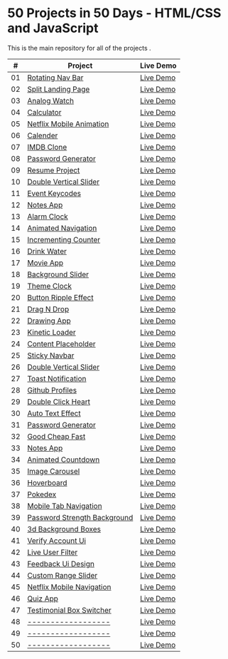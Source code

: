 # 50 Projects in 50 Days - HTML/CSS and JavaScript

This is the main repository for all of the projects .


|  #  | Project                                                                                                                     | Live Demo                                                                         |
| :-: | --------------------------------------------------------------------------------------------------------------------------- | --------------------------------------------------------------------------------- |
| 01  | [Rotating Nav Bar](https://github.com/piyushhawq/-Rotating-Navigation-bar.github.io)                             | [Live Demo](https://piyushhawq.github.io/-Rotating-Navigation-bar.github.io/)               |
| 02  | [Split Landing Page](https://github.com/piyushhawq/Split-Landing-Page.github.io)                               | [Live Demo](https://piyushhawq.github.io/Split-Landing-Page.github.io/)                |
| 03  | [Analog Watch ](https://github.com/piyushhawq/Analog-Clock.github.io)                       | [Live Demo](https://piyushhawq.github.io/Analog-Clock.github.io/) |
| 04  | [Calculator ](https://github.com/piyushhawq/Calculator.github.io)                          | [Live Demo](https://piyushhawq.github.io/Calculator.github.io/)          |
| 05  | [Netflix Mobile Animation](https://github.com/piyushhawq/Netflix-Mobile-Navigation.github.io)                               | [Live Demo](https://piyushhawq.github.io/Netflix-Mobile-Navigation.github.io/)                |
| 06  | [Calender](https://github.com/piyushhawq/Calendar.github.io)                           | [Live Demo](https://piyushhawq.github.io/Calendar.github.io/)              |
| 07  | [IMDB Clone](https://github.com/piyushhawq/HawkImdbClone.github.io)                       | [Live Demo](https://piyushhawq.github.io/HawkImdbClone.github.io/)            |
| 08  | [Password Generator ](https://github.com/piyushhawq/Password-Generator.github.io)                                         | [Live Demo](https://piyushhawq.github.io/Password-Generator.github.io/)                     |
| 09  | [Resume Project](https://github.com/piyushhawq/ResumePortfolio.github.io)                                     | [Live Demo](https://piyushhawq.github.io/ResumePortfolio.github.io/)                   |
| 10  | [Double Vertical Slider](https://github.com/piyushhawq/Double-vertical-Slider.github.io)                                         | [Live Demo](https://piyushhawq.github.io/Double-vertical-Slider.github.io/)                     |
| 11  | [Event Keycodes](https://github.com/piyushhawq/Event-Key-Code.github.io)                               | [Live Demo](https://piyushhawq.github.io/Event-Key-Code.github.io/)                |
| 12  | [Notes App](https://github.com/piyushhawq/Notes-App-Using-Local-Storage.github.io)                                   | [Live Demo](https://piyushhawq.github.io/Notes-App-Using-Local-Storage.github.io/)                  |
| 13  | [Alarm Clock](https://github.com/piyushhawq/Alarm-Clock.github.io)                   | [Live Demo](https://piyushhawq.github.io/Alarm-Clock.github.io/)          |
| 14  | [Animated Navigation](https://github.com/bradtraversy/50projects50days/tree/master/animated-navigation)                     | [Live Demo](https://50projects50days.com/projects/animated-navigation/)           |
| 15  | [Incrementing Counter](https://github.com/bradtraversy/50projects50days/tree/master/incrementing-counter)                   | [Live Demo](https://50projects50days.com/projects/incrementing-counter/)          |
| 16  | [Drink Water](https://github.com/bradtraversy/50projects50days/tree/master/drink-water)                                     | [Live Demo](https://50projects50days.com/projects/drink-water/)                   |
| 17  | [Movie App](https://github.com/bradtraversy/50projects50days/tree/master/movie-app)                                         | [Live Demo](https://50projects50days.com/projects/movie-app/)                     |
| 18  | [Background Slider](https://github.com/bradtraversy/50projects50days/tree/master/background-slider)                         | [Live Demo](https://50projects50days.com/projects/background-slider/)             |
| 19  | [Theme Clock](https://github.com/bradtraversy/50projects50days/tree/master/theme-clock)                                     | [Live Demo](https://50projects50days.com/projects/theme-clock/)                   |
| 20  | [Button Ripple Effect](https://github.com/bradtraversy/50projects50days/tree/master/button-ripple-effect)                   | [Live Demo](https://50projects50days.com/projects/button-ripple-effect/)          |
| 21  | [Drag N Drop](https://github.com/bradtraversy/50projects50days/tree/master/drag-n-drop)                                     | [Live Demo](https://50projects50days.com/projects/drag-n-drop/)                   |
| 22  | [Drawing App](https://github.com/bradtraversy/50projects50days/tree/master/drawing-app)                                     | [Live Demo](https://50projects50days.com/projects/drawing-app/)                   |
| 23  | [Kinetic Loader](https://github.com/bradtraversy/50projects50days/tree/master/kinetic-loader)                               | [Live Demo](https://50projects50days.com/projects/kinetic-loader/)                |
| 24  | [Content Placeholder](https://github.com/bradtraversy/50projects50days/tree/master/content-placeholder)                     | [Live Demo](https://50projects50days.com/projects/content-placeholder/)           |
| 25  | [Sticky Navbar](https://github.com/bradtraversy/50projects50days/tree/master/sticky-navigation)                                 | [Live Demo](https://50projects50days.com/projects/sticky-navbar/)                 |
| 26  | [Double Vertical Slider](https://github.com/bradtraversy/50projects50days/tree/master/double-vertical-slider)               | [Live Demo](https://50projects50days.com/projects/double-vertical-slider/)        |
| 27  | [Toast Notification](https://github.com/bradtraversy/50projects50days/tree/master/toast-notification)                       | [Live Demo](https://50projects50days.com/projects/toast-notification/)            |
| 28  | [Github Profiles](https://github.com/bradtraversy/50projects50days/tree/master/github-profiles)                             | [Live Demo](https://50projects50days.com/projects/github-profiles/)               |
| 29  | [Double Click Heart](https://github.com/bradtraversy/50projects50days/tree/master/double-click-heart)                       | [Live Demo](https://50projects50days.com/projects/double-click-heart/)            |
| 30  | [Auto Text Effect](https://github.com/bradtraversy/50projects50days/tree/master/auto-text-effect)                           | [Live Demo](https://50projects50days.com/projects/auto-text-effect/)              |
| 31  | [Password Generator](https://github.com/bradtraversy/50projects50days/tree/master/password-generator)                       | [Live Demo](https://50projects50days.com/projects/password-generator/)            |
| 32  | [Good Cheap Fast](https://github.com/bradtraversy/50projects50days/tree/master/good-cheap-fast)                             | [Live Demo](https://50projects50days.com/projects/good-cheap-fast/)               |
| 33  | [Notes App](https://github.com/bradtraversy/50projects50days/tree/master/notes-app)                                         | [Live Demo](https://50projects50days.com/projects/notes-app/)                     |
| 34  | [Animated Countdown](https://github.com/bradtraversy/50projects50days/tree/master/animated-countdown)                       | [Live Demo](https://50projects50days.com/projects/animated-countdown/)            |
| 35  | [Image Carousel](https://github.com/bradtraversy/50projects50days/tree/master/image-carousel)                               | [Live Demo](https://50projects50days.com/projects/image-carousel/)                |
| 36  | [Hoverboard](https://github.com/bradtraversy/50projects50days/tree/master/hoverboard)                                       | [Live Demo](https://50projects50days.com/projects/hoverboard/)                    |
| 37  | [Pokedex](https://github.com/bradtraversy/50projects50days/tree/master/pokedex)                                             | [Live Demo](https://50projects50days.com/projects/pokedex/)                       |
| 38  | [Mobile Tab Navigation](https://github.com/bradtraversy/50projects50days/tree/master/mobile-tab-navigation)                 | [Live Demo](https://50projects50days.com/projects/mobile-tab-navigation/)         |
| 39  | [Password Strength Background](https://github.com/bradtraversy/50projects50days/tree/master/password-strength-background)   | [Live Demo](https://50projects50days.com/projects/password-strength-background/)  |
| 40  | [3d Background Boxes](https://github.com/bradtraversy/50projects50days/tree/master/3d-boxes-background)                     | [Live Demo](https://50projects50days.com/projects/3d-background-boxes/)           |
| 41  | [Verify Account Ui](https://github.com/bradtraversy/50projects50days/tree/master/verify-account-ui)                         | [Live Demo](https://50projects50days.com/projects/verify-account-ui/)             |
| 42  | [Live User Filter](https://github.com/bradtraversy/50projects50days/tree/master/live-user-filter)                           | [Live Demo](https://50projects50days.com/projects/live-user-filter/)              |
| 43  | [Feedback Ui Design](https://github.com/bradtraversy/50projects50days/tree/master/feedback-ui-design)                       | [Live Demo](https://50projects50days.com/projects/feedback-ui-design/)            |
| 44  | [Custom Range Slider](https://github.com/bradtraversy/50projects50days/tree/master/custom-range-slider)                     | [Live Demo](https://50projects50days.com/projects/custom-range-slider/)           |
| 45  | [Netflix Mobile Navigation](https://github.com/bradtraversy/50projects50days/tree/master/netflix-mobile-navigation)         | [Live Demo](https://50projects50days.com/projects/netflix-mobile-navigation/)     |
| 46  | [Quiz App](https://github.com/bradtraversy/50projects50days/tree/master/quiz-app)                                           | [Live Demo](https://50projects50days.com/projects/quiz-app/)                      |
| 47  | [Testimonial Box Switcher](https://github.com/bradtraversy/50projects50days/tree/master/testimonial-box-switcher)           | [Live Demo](https://50projects50days.com/projects/testimonial-box-switcher/)      |
| 48  | [------------------](------------------)                         | [Live Demo](------------------)             |
| 49  | [------------------](------------------)                                         | [Live Demo](------------------)                     |
| 50  | [------------------](------------------)                         | [Live Demo](------------------)             |

